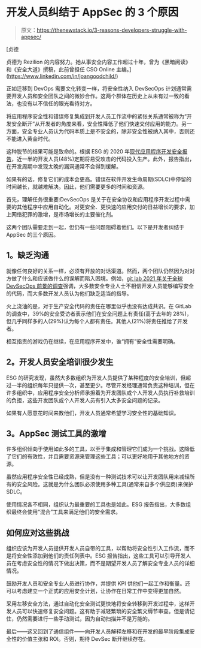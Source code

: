 # 开发人员纠结于 AppSec 的 3 个原因

> 原文：<https://thenewstack.io/3-reasons-developers-struggle-with-appsec/>

[](https://www.linkedin.com/in/joangoodchild/)

 [贞德

贞德为 Rezilion 的内容努力。她从事安全内容工作超过十年，曾为《黑暗阅读》和《安全大道》撰稿，此前曾担任 CSO Online 主编。](https://www.linkedin.com/in/joangoodchild/) [](https://www.linkedin.com/in/joangoodchild/)

正如迁移到 DevOps 需要文化转变一样，将安全性纳入 DevSecOps 计划通常需要开发人员和安全团队之间的微妙合作。这两个群体在历史上从未有过一致的看法，也没有以不信任的眼光看待对方。

将应用程序安全性和错误修复集成到开发人员工作流中的紧张关系通常被称为“开发安全断开”从开发者的角度来看，安全性降低了他们快速交付应用的能力。另一方面，安全专业人员认为代码本质上是不安全的，除非安全性被纳入其中，否则还不能进入黄金时代。

这种脱节的结果可能是致命的。根据 ESG 的 2020 年[现代应用程序开发安全报告](https://info.veracode.com/survey-report-esg-modern-application-development-security.html)，近一半的开发人员(48%)定期将易受攻击的代码投入生产。此外，报告指出，在开发周期中发现太晚的漏洞通常不会得到缓解。

如果有的话，修复它们的成本会更高。错误在软件开发生命周期(SDLC)中停留的时间越长，就越难解决。因此，他们需要更多的时间和资源。

首先，理解任务很重要:DevSecOps 是关于在安全协议和应用程序开发过程中需要的其他程序中应用自动化。对更安全、更快速的应用交付的日益增长的要求，加上网络犯罪的激增，是市场增长的主要催化剂。

这两个团队需要走到一起，但仍有一些问题阻碍着他们。以下是开发者纠结于 AppSec 的三个原因。

## **1。缺乏沟通**

就像任何良好的关系一样，必须有开放的对话渠道。然而，两个团队仍然因为对对方做了什么和应该做什么的误解而陷入困境。例如，[git lab 2021 年关于全球 DevSecOps 前景的调查](https://about.gitlab.com/developer-survey/)强调，大多数安全专业人士不相信开发人员能够编写安全的代码，而大多数开发人员认为他们缺乏适当的指导。

火上浇油的是，对于生产安全代码的责任在哪里似乎也没有达成共识。在 GitLab 的调查中，39%的安全受访者表示他们在安全问题上有责任(高于去年的 28%)，但几乎同样多的人(29%)认为每个人都有责任。其他人(21%)将责任推给了开发者。

相互指责的游戏仍在继续，在应用程序开发中，谁“拥有”安全性需要明确。

## **2。开发人员安全培训很少发生**

ESG 的研究发现，虽然大多数组织为开发人员提供了某种程度的安全培训，但超过一半的组织每年只提供一次，甚至更少。尽管开发经理通常负责这种培训，但在许多组织中，应用程序安全分析师承担着为开发团队或个人开发人员执行补救培训的负担，这些开发团队或个人开发人员有引入太多安全问题的记录。

如果有人愿意花时间来教他们，开发人员通常希望学习安全性的基础知识。

## **3。AppSec 测试工具的激增**

许多组织倾向于使用如此多的工具，以至于集成和管理它们成为一个挑战。这降低了它们的有效性，并且需要资源来管理这些工具；可以更好地用于其他地方的资源。

虽然应用程序安全性已经成熟，但是没有一种测试技术可以让开发团队用来减轻所有的安全风险。这就是为什么团队必须使用多种工具(通常来自多个供应商)来保护 SDLC。

使用情况各不相同，组织认为最重要的工具也是如此。ESG 报告指出，大多数组织最终会使用“混合”工具来满足他们的安全需求。

## **如何应对这些挑战**

组织应该为开发人员提供开发人员自带的工具，以帮助将安全性引入工作流，而不是将安全性添加到他们的责任列表中。ESG 报告指出，这些工具可以引导开发人员在考虑安全性的情况下做出决策，而不是期望开发人员了解安全专业人员的详细情况。

鼓励开发人员和安全专业人员进行协作，并提供 KPI 供他们一起工作和衡量。还可以考虑建立一个正式的应用安全计划，让协作在日常工作中变得更加自然。

采用左移安全方法，通过自动化安全测试更快地将安全转移到开发过程中，这样开发人员可以快速修复安全问题。这有助于减轻繁琐的安全繁文缛节审查。但是请记住，仍然需要进行一些手动测试，因为自动扫描并不是万能的。

最后——这又回到了通信组件——向开发人员解释左移和在开发的最早阶段集成安全性的价值主张和 ROI。否则，期待 DevSec 断开继续存在。

<svg xmlns:xlink="http://www.w3.org/1999/xlink" viewBox="0 0 68 31" version="1.1"><title>Group</title> <desc>Created with Sketch.</desc></svg>
